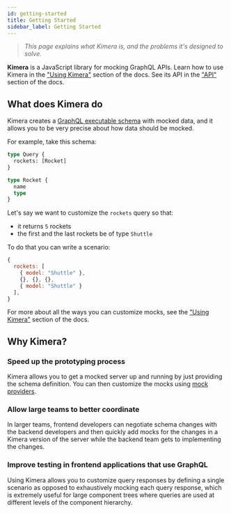 ```yaml
---
id: getting-started
title: Getting Started
sidebar_label: Getting Started
---
```


> _This page explains what Kimera is, and the problems it's designed to solve._

**Kimera** is a JavaScript library for mocking GraphQL APIs. Learn how to use Kimera in the ["Using Kimera"](/graphql-kimera/docs/setup) section of the docs. See its API in the ["API"](/graphql-kimera/docs/api-get-executable-schema) section of the docs.

## What does Kimera do

Kimera creates a [GraphQL executable schema](/graphql-kimera/docs/glossary#executable-schema) with mocked data, and it allows you to be very precise about how data should be mocked.

For example, take this schema:

```graphql title="typeDefs.graphql"
type Query {
  rockets: [Rocket]
}

type Rocket {
  name
  type
}
```

Let's say we want to customize the `rockets` query so that:

- it returns `5` rockets
- the first and the last rockets be of type `Shuttle`

To do that you can write a scenario:

```js
{
  rockets: [
    { model: "Shuttle" },
    {}, {}, {},
    { model: "Shuttle" }
  ],
}
```

For more about all the ways you can customize mocks, see the ["Using Kimera"](/graphql-kimera/docs/setup) section of the docs.

## Why Kimera?

### Speed up the prototyping process

Kimera allows you to get a mocked server up and running by just providing the schema definition. You can then customize the mocks using [mock providers](/graphql-kimera/docs/glossary#mock-providers).

### Allow large teams to better coordinate

In larger teams, frontend developers can negotiate schema changes with the backend developers and then quickly add mocks for the changes in a Kimera version of the server while the backend team gets to implementing the changes.

### Improve testing in frontend applications that use GraphQL

Using Kimera allows you to customize query responses by defining a single scenario as opposed to exhaustively mocking each query response, which is extremely useful for large component trees where queries are used at different levels of the component hierarchy.
